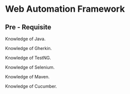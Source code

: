 # Web Automation Framework

## Pre - Requisite
Knowledge of Java.

Knowledge of Gherkin. 

Knowledge of TestNG.

Knowledge of Selenium.

Knowledge of Maven.

Knowledge of Cucumber.
